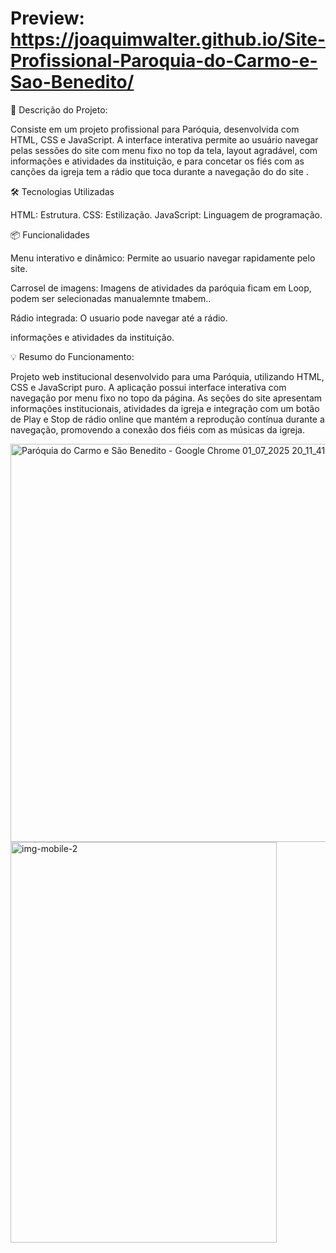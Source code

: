 # Preview: https://joaquimwalter.github.io/Site-Profissional-Paroquia-do-Carmo-e-Sao-Benedito/

🎯 Descrição do Projeto:

Consiste em um projeto profissional para Paróquia, desenvolvida com HTML, CSS e JavaScript. A interface interativa permite ao usuário navegar pelas sessões do site com menu fixo no top da tela, layout agradável, com informações e atividades da instituição, e para concetar os fiés com as canções da igreja tem a rádio que toca durante a navegação do do site .

🛠 Tecnologias Utilizadas

HTML: Estrutura. CSS: Estilização. JavaScript: Linguagem de programação.

📦 Funcionalidades

Menu interativo e dinâmico: Permite ao usuario navegar rapidamente pelo site.

Carrosel de imagens: Imagens de atividades da paróquia ficam em Loop, podem ser selecionadas manualemnte tmabem..

Rádio integrada: O usuario pode navegar até a rádio.

informações e atividades da instituição.

💡 Resumo do Funcionamento:

Projeto web institucional desenvolvido para uma Paróquia, utilizando HTML, CSS e JavaScript puro. A aplicação possui interface interativa com navegação por menu fixo no topo da página. As seções do site apresentam informações institucionais, atividades da igreja e integração com um botão de Play e Stop de rádio online que mantém a reprodução contínua durante a navegação, promovendo a conexão dos fiéis com as músicas da igreja.

<img width="1348" height="637" alt="Paróquia do Carmo e São Benedito - Google Chrome 01_07_2025 20_11_41" src="https://github.com/user-attachments/assets/c5bfe4c2-8cca-4bac-a9be-ae26e1a20332" />

<img width="426" height="641" alt="img-mobile-2" src="https://github.com/user-attachments/assets/0921cf84-f485-4cd1-8a6e-c6b21dfb8519" />

